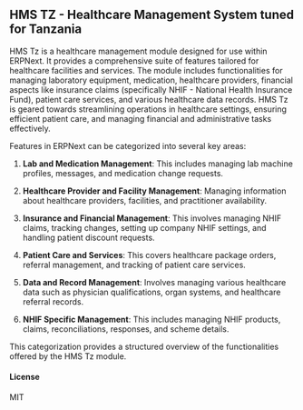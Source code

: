 ## HMS TZ - Healthcare Management System tuned for Tanzania

HMS Tz is a healthcare management module designed for use within ERPNext. It provides a comprehensive suite of features tailored for healthcare facilities and services. The module includes functionalities for managing laboratory equipment, medication, healthcare providers, financial aspects like insurance claims (specifically NHIF - National Health Insurance Fund), patient care services, and various healthcare data records. HMS Tz is geared towards streamlining operations in healthcare settings, ensuring efficient patient care, and managing financial and administrative tasks effectively.

Features in ERPNext can be categorized into several key areas:

1. **Lab and Medication Management**: This includes managing lab machine profiles, messages, and medication change requests.

2. **Healthcare Provider and Facility Management**: Managing information about healthcare providers, facilities, and practitioner availability.

3. **Insurance and Financial Management**: This involves managing NHIF claims, tracking changes, setting up company NHIF settings, and handling patient discount requests.

4. **Patient Care and Services**: This covers healthcare package orders, referral management, and tracking of patient care services.

5. **Data and Record Management**: Involves managing various healthcare data such as physician qualifications, organ systems, and healthcare referral records.

6. **NHIF Specific Management**: This includes managing NHIF products, claims, reconciliations, responses, and scheme details.

This categorization provides a structured overview of the functionalities offered by the HMS Tz module.

#### License

MIT
